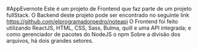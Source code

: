 #AppEvernote
Este é um projeto de Frontend que faz parte de um projeto fullStack. O Backend deste projeto pode ser encontrado no seguinte link https://github.com/elprogramadorpedro/noteapi O Frontend foi feito utilizando ReactJS, HTML, CSS, Sass, Bulma, quill e uma API integrada; e como gerenciador de pacotes do NodeJS o npm Sobre a divisão dos arquivos, há dois grandes setores.

